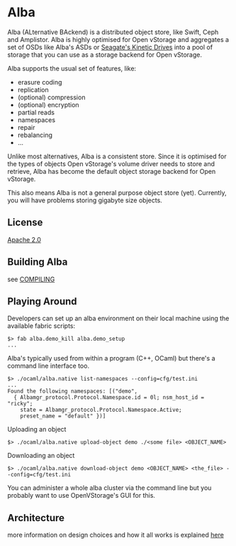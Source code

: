 Alba
====

Alba (ALternative BAckend) is a distributed object store, like Swift, Ceph and Amplistor.
Alba is highly optimised for Open vStorage and aggregates a set of OSDs like Alba's ASDs or
[Seagate's Kinetic Drives](http://www.seagate.com/gb/en/products/enterprise-servers-storage/nearline-storage/kinetic-hdd/) into a pool of storage that you can use as a storage backend
for Open vStorage.

Alba supports the usual set of features, like:

* erasure coding
* replication
* (optional) compression
* (optional) encryption
* partial reads
* namespaces
* repair
* rebalancing
* ...


Unlike most alternatives, Alba is a consistent store.
Since it is optimised for the types of objects Open vStorage's volume driver needs to store and retrieve, Alba has become the default object storage backend for Open vStorage.

This also means Alba is not a general purpose object store (yet).
Currently, you will have problems storing gigabyte size objects.


License
-------
[Apache 2.0](./LICENSE)

Building Alba
-------------
see [COMPILING](./COMPILING.md)

Playing Around
--------------
Developers can set up an alba environment on their local machine using the available fabric scripts:

```
$> fab alba.demo_kill alba.demo_setup
...
```


Alba's typically used from within a program (C++, OCaml) but there's a command line interface too.

```
$> ./ocaml/alba.native list-namespaces --config=cfg/test.ini
...
Found the following namespaces: [("demo",
  { Albamgr_protocol.Protocol.Namespace.id = 0l; nsm_host_id = "ricky";
    state = Albamgr_protocol.Protocol.Namespace.Active;
    preset_name = "default" })]
```

Uploading an object

```
$> ./ocaml/alba.native upload-object demo ./<some file> <OBJECT_NAME>
```

Downloading an object

```
$> ./ocaml/alba.native download-object demo <OBJECT_NAME> <the_file> --config=cfg/test.ini
```

You can administer a whole alba cluster via the command line but you probably want
to use OpenVStorage's GUI for this.


Architecture
------------
more information on design choices and how it all works is explained [here](./doc/architecture.pdf)
